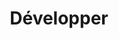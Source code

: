 ---
layout: page.njk
tags: page
key: coding_fr
title: Développer
parent: getting-started_fr
order: 2
availablelanguages: 
    - de
    - en
---